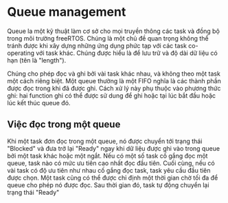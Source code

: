 # Queue management
Queue la một kỹ thuật làm cơ sở cho mọi truyền thông các task và đồng bộ trong môi trường freeRTOS. Chúng là một chủ đề quan trọng không thể tránh được khi xây dựng những ứng dụng phức tạp với các task co-operating với task khác. Chúng được hiểu là để lưu trữ và độ dài dữ liệu có hạn (tên là "length"). 

Chúng cho phép đọc và ghi bởi vài task khác nhau, và không theo một task một cách riêng biệt. Một queue thường là một FIFO nghĩa là các thành phần được đọc trong khi đã được ghi. Cách xử lý này phụ thuộc vào phương thức ghi: hai function ghi có thể được sử dung để ghi hoặc tại lúc bắt đầu hoặc lúc kết thúc queue đó.
## Việc đọc trong một queue
Khi một task đơn đọc trong một queue, nó được chuyển tới trạng thái "Blocked" và đưa trở lại "Ready" ngay khi dữ liệu được ghi vào trong queue bởi một task khác hoặc một ngắt. Nếu có một số task cố gắng đọc một queue, task nào có mức ưu tiên cao nhất đọc đầu tiên. Cuối cùng, nếu có vài task có độ ưu tiên như nhau cố gắng đọc task, task yêu cầu đầu tiên được chọn. Một task cũng có thể được chỉ định một thời gian chờ tối đa để queue cho phép nó được đọc. Sau thời gian đó, task tự động chuyển lại trạng thái "Ready"


